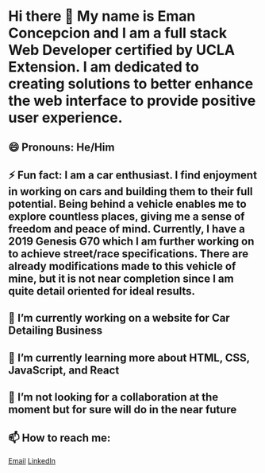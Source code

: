 # Hi there 👋 My name is Eman Concepcion and I am a full stack Web Developer certified by UCLA Extension. I am dedicated to creating solutions to better enhance the web interface to provide positive user experience.

## 😄 Pronouns: He/Him

## ⚡ Fun fact: I am a car enthusiast. I find enjoyment in working on cars and building them to their full potential. Being behind a vehicle enables me to explore countless places, giving me a sense of freedom and peace of mind. Currently, I have a 2019 Genesis G70 which I am further working on to achieve street/race specifications. There are already modifications made to this vehicle of mine, but it is not near completion since I am quite detail oriented for ideal results.

## 🔭 I’m currently working on a website for Car Detailing Business

## 🌱 I’m currently learning more about HTML, CSS, JavaScript, and React

## 👯 I’m not looking for a collaboration at the moment but for sure will do in the near future

## 📫 How to reach me:
[Email](Concepcion_eman@yahoo.com)
[LinkedIn](https://www.linkedin.com/in/eman-concepcion-a209b8231/)
